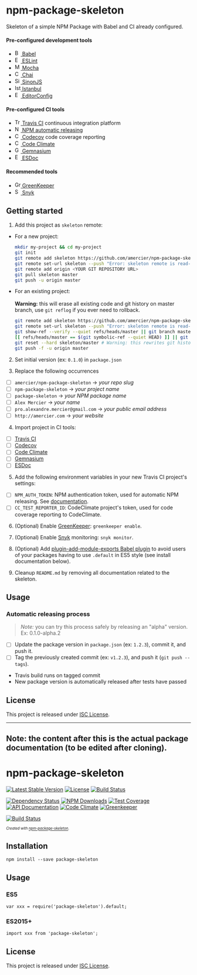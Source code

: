 npm-package-skeleton
====================

Skeleton of a simple NPM Package with Babel and CI already configured.

#### Pre-configured development tools

- [<img alt="Babel" src="https://babeljs.io/favicon-16x16.png" height="16"> Babel](https://babeljs.io/)
- [<img alt="ESLint" src="http://eslint.org/img/favicon.512x512.png" height="16"> ESLint](http://eslint.org/)
- [<img alt="Mocha" src="https://mochajs.org/favicon.ico" height="16"> Mocha](https://mochajs.org/)
- [<img alt="Chai" src="http://chaijs.com/img/favicon.ico" height="16"> Chai](http://chaijs.com/)
- [<img alt="SinonJS" src="http://sinonjs.org/assets/images/favicon.png" height="16"> SinonJS](http://sinonjs.org/)
- [<img alt="Istanbul" src="https://istanbul.js.org/assets/istanbul-logo.png" height="16"> Istanbul](https://github.com/gotwarlost/istanbul)
- [<img alt="EditorConfig" src="http://editorconfig.org/favicon.ico" height="16"> EditorConfig](http://editorconfig.org/)

#### Pre-configured CI tools

- [<img alt="Travis CI" src="https://cdn.travis-ci.org/images/favicon-076a22660830dc325cc8ed70e7146a59.png" height="16"> Travis CI](https://travis-ci.org/) continuous integration platform
- [<img alt="NPM" src="https://www.npmjs.com/static/images/touch-icons/favicon-16x16.png" height="16"> NPM automatic releasing](https://docs.travis-ci.com/user/deployment/npm)
- [<img alt="Codecov" src="https://d234q63orb21db.cloudfront.net/685e381330164f79197bc0e7f75035c6f1b9d7d0/media/images/favicon.png" height="16"> Codecov](https://codecov.io/) code coverage reporting
- [<img alt="Code Climate" src="https://codeclimate.com/favicon.png" height="16"> Code Climate](https://codeclimate.com/)
- [<img alt="Gemnasium" src="https://gemnasium.com/assets/favicon.png" height="16"> Gemnasium](https://gemnasium.com/)
- [<img alt="ESDoc" src="https://esdoc.org/favicon.ico" height="16"> ESDoc](https://esdoc.org/)

#### Recommended tools

- [<img alt="GreenKeeper" src="http://greenkeeper.io/favicon-16x16.png" height="16"> GreenKeeper](http://greenkeeper.io/)
- [<img alt="Snyk" src="https://res.cloudinary.com/snyk/image/upload/favicon/favicon.ico" height="16"> Snyk](https://snyk.io/)

## Getting started

1. Add this project as `skeleton` remote:
  - For a new project:
    ```sh
    mkdir my-project && cd my-project
    git init
    git remote add skeleton https://github.com/amercier/npm-package-skeleton.git
    git remote set-url skeleton --push "Error: skeleton remote is read-only"
    git remote add origin <YOUR GIT REPOSITORY URL>
    git pull skeleton master
    git push -u origin master
    ```
  - For an existing project:<br>
    <br>
    **Warning:** this will erase all existing code and git
    history on master branch, use `git reflog` if you ever need to rollback.
    ```sh
    git remote add skeleton https://github.com/amercier/npm-package-skeleton.git
    git remote set-url skeleton --push "Error: skeleton remote is read-only"
    git show-ref --verify --quiet refs/heads/master || git branch master # Create master branch if needed
    [[ refs/heads/master == $(git symbolic-ref --quiet HEAD) ]] || git checkout master # Switch to master branch
    git reset --hard skeleton/master # Warning: this rewrites git history
    git push -f -u origin master
    ```

2. Set initial version (ex: `0.1.0`) in `package.json`

3. Replace the following occurrences
  - [ ] `amercier/npm-package-skeleton` → *your repo slug*
  - [ ] `npm-package-skeleton` → *your project name*
  - [ ] `package-skeleton` → *your NPM package name*
  - [ ] `Alex Mercier` → *your name*
  - [ ] `pro.alexandre.mercier@gmail.com` → *your public email address*
  - [ ] `http://amercier.com` → *your website*

4. Import project in CI tools:
  - [ ] [Travis CI](https://travis-ci.org/)
  - [ ] [Codecov](https://codecov.io/)
  - [ ] [Code Climate](https://codeclimate.com/github/signup)
  - [ ] [Gemnasium](https://gemnasium.com/)
  - [ ] [ESDoc](https://doc.esdoc.org/-/generate.html)

5. Add the following environment variables in your new Travis CI project's settings:
  - [ ] `NPM_AUTH_TOKEN`: NPM authentication token, used for automatic NPM releasing. See [documentation](https://docs.travis-ci.com/user/deployment/npm).
  - [ ] `CC_TEST_REPORTER_ID`: CodeClimate project's token, used for code coverage reporting to CodeClimate.

6. (Optional) Enable [GreenKeeper](http://greenkeeper.io/): `greenkeeper enable`.

7. (Optional) Enable [Snyk](https://snyk.io/) monitoring: `snyk monitor`.

8. (Optional) Add [plugin-add-module-exports Babel plugin](https://www.npmjs.com/package/babel-plugin-add-module-exports) to avoid users of your packages having to use `.default` in ES5 style (see install documentation below).

9. Cleanup `README.md` by removing all documentation related to the skeleton.

## Usage

### Automatic releasing process

> *Note:* you can try this process safely by releasing an "alpha" version. Ex: 0.1.0-alpha.2

- [ ] Update the package version in `package.json` (ex: `1.2.3`), commit it, and push it.
- [ ] Tag the previously created commit (ex: `v1.2.3`), and push it (`git push --tags`).
- Travis build runs on tagged commit
- New package version is automatically released after tests have passed

License
-------

This project is released under [ISC License](LICENSE.md).

---
## **Note:** the content after this is the actual package documentation (to be edited after cloning).

npm-package-skeleton
====================

[![Latest Stable Version](https://img.shields.io/npm/v/package-skeleton.svg)](https://www.npmjs.com/package/package-skeleton)
[![License](https://img.shields.io/npm/l/package-skeleton.svg)](https://www.npmjs.com/package/package-skeleton)
[![Build Status](https://img.shields.io/travis/amercier/npm-package-skeleton/master.svg)](https://travis-ci.org/amercier/npm-package-skeleton)

[![Dependency Status](http://img.shields.io/gemnasium/amercier/npm-package-skeleton.svg)](https://gemnasium.com/amercier/npm-package-skeleton)
[![NPM Downloads](https://img.shields.io/npm/dm/package-skeleton.svg)](https://www.npmjs.com/package/package-skeleton)
[![Test Coverage](https://img.shields.io/codecov/c/github/amercier/npm-package-skeleton/master.svg)](https://codecov.io/github/amercier/npm-package-skeleton?branch=master)
[![API Documentation](https://doc.esdoc.org/github.com/amercier/npm-package-skeleton/badge.svg)](https://doc.esdoc.org/github.com/amercier/npm-package-skeleton/)
[![Code Climate](https://img.shields.io/codeclimate/maintainability/amercier/npm-package-skeleton.svg)](https://codeclimate.com/github/amercier/npm-package-skeleton)
[![Greenkeeper](https://badges.greenkeeper.io/amercier/npm-package-skeleton.svg)](https://github.com/amercier/npm-package-skeleton/issues?q=label%3Agreenkeeper)

[![Build Status](https://saucelabs.com/browser-matrix/npm-package-skeleton.svg)](https://saucelabs.com/u/npm-package-skeleton)

<sup><sub>_Created with [npm-p&#97;ckage-skeleton](https://github.com/&#97;mercier/npm-p&#97;ckage-skeleton)._</sup></sub>

Installation
------------

    npm install --save package-skeleton

Usage
-----

### ES5

    var xxx = require('package-skeleton').default;

### ES2015+

    import xxx from 'package-skeleton';


License
-------

This project is released under [ISC License](LICENSE.md).
